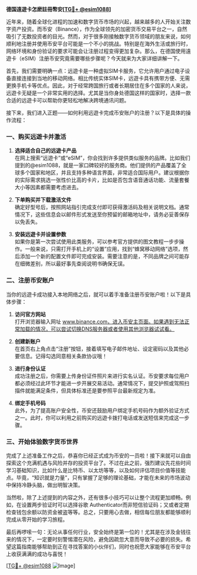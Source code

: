 **德国遠遊卡怎麽註冊幣安[[TG💪+ @esim1088](https://t.me/s/esim1088)]**

近年来，随着全球化进程的加速和数字货币市场的兴起，越来越多的人开始关注数字资产投资。而币安（Binance），作为全球领先的加密货币交易平台之一，自然吸引了无数投资者的目光。然而，对于很多刚接触数字货币领域的朋友来说，如何顺利地注册并使用币安平台可能是一个不小的挑战。特别是在海外生活或旅行时，网络环境和身份验证的要求可能会让注册过程变得更加复杂。那么，在德国使用遠遊卡（eSIM）注册币安究竟需要哪些步骤呢？今天就来为大家详细讲解一下。

首先，我们需要明确一点：远遊卡是一种虚拟SIM卡服务，它允许用户通过电子设备直接连接到当地的移动网络。相比传统实体SIM卡，远遊卡具有携带方便、无需更换手机卡等优点。因此，对于经常跨国旅行或者长期居住在多个国家的人来说，远遊卡无疑是一个非常实用的选择。尤其是当你身处德国这样的国家时，选择一款合适的远遊卡可以帮助你更轻松地解决跨境通讯问题。

接下来，我们进入正题——如何利用远遊卡完成币安账户的注册？以下是具体的操作流程：

### 一、购买远遊卡并激活

1. **选择适合自己的远遊卡产品**  
   在网上搜索“远遊卡”或“eSIM”，你会找到许多提供类似服务的品牌。比如我们提到的@esim1088，就是一家口碑较好的服务商。他们提供的产品覆盖了全球多个国家和地区，并且支持多种语言界面，非常适合国际用户。建议根据你的实际需求挑选一张性价比高的卡片，比如是否包含语音通话功能、流量套餐大小等因素都需要考虑进去。

2. **下单购买并下载激活文件**  
   确定好型号后，按照网站指引完成支付即可获得激活码及相关说明文档。通常情况下，这些信息会以邮件形式发送至你预留的邮箱地址中，请务必妥善保存以免丢失。

3. **安装远遊卡并设置参数**  
   如果你是第一次尝试使用此类服务，可以参考官方提供的图文教程一步步操作。一般来说，只需打开手机上的“设置”应用，找到“蜂窝移动网络”选项，然后添加一个新的配置文件即可完成安装。需要注意的是，不同品牌之间可能存在细微差别，所以最好事先查阅说明书确保无误。

### 二、注册币安账户

当你的远遊卡成功接入本地网络之后，就可以着手准备注册币安账户啦！以下是具体步骤：

1. **访问官方网站**  
   打开浏览器输入网址 www.binance.com，进入币安主页面。如果遇到无法正常加载的情况，可以尝试切换DNS服务器或者使用其他浏览器试试看。

2. **创建新账户**  
   在首页右上角点击“注册”按钮，接着填写电子邮件地址、设定密码以及其他必要信息。记得勾选同意相关条款协议哦！

3. **进行身份认证**  
   成功注册之后，你需要上传身份证件照片来进行实名认证。币安要求每位用户都必须经过此环节才能进一步开展交易活动。通常情况下，提交护照或驾照扫描件就能满足条件，但具体标准还是要参照平台最新规定为准。

4. **绑定手机号码**  
   此外，为了提高账户安全性，币安还鼓励用户绑定手机号码作为额外验证方式之一。此时，你可以利用之前购买的远遊卡拨打电话或发送短信来完成这一步骤。

### 三、开始体验数字货币世界

完成了上述准备工作之后，恭喜你已经正式成为币安的一员啦！接下来就可以自由探索这个充满机遇与风险并存的投资平台了。不过在此之前，强烈建议先花些时间学习基础知识，比如什么是比特币、以太坊等等，以及如何评估项目价值等技能点。毕竟，“知识就是力量”，只有掌握了足够的理论基础，才能在未来的市场波动中保持冷静头脑，做出明智决策。

当然啦，除了上述提到的内容之外，还有很多小技巧可以让整个流程更加顺畅。例如，在设置两步验证时可以选择谷歌 Authenticator而非短信验证码；又或者定期检查钱包余额以防资金被盗等等。总之，只要用心去做，相信每位朋友都能够顺利完成从零开始的学习旅程。

最后再啰嗦一句：无论从事任何行业，安全始终是第一位的！尤其是在涉及金钱往来的情况下，一定要时刻警惕潜在风险，避免因疏忽大意而导致不必要的损失。希望这篇指南能够帮助到正在寻找答案的小伙伴们，同时也祝愿大家能够在币安平台上收获满满的成功与喜悦！

[[TG💪+ @esim1088](https://t.me/s/esim1088) ![Image](https://i.postimg.cc/4NQfJmqS/Snipaste-2025-05-13-00-14-12.png)]